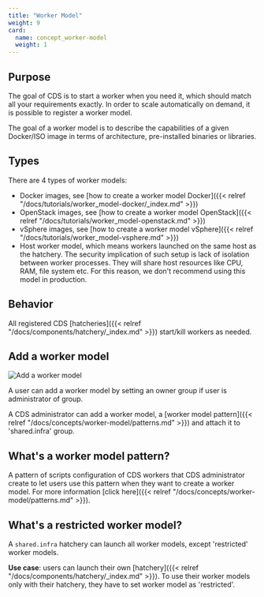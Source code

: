 ```yaml
---
title: "Worker Model"
weight: 9
card: 
  name: concept_worker-model
  weight: 1
---
```


## Purpose

The goal of CDS is to start a worker when you need it, which should match all your requirements exactly.
In order to scale automatically on demand, it is possible to register a worker model.

The goal of a worker model is to describe the capabilities of a given Docker/ISO image in terms of architecture, pre-installed binaries or libraries.

## Types

There are 4 types of worker models:

 * Docker images, see [how to create a worker model Docker]({{< relref "/docs/tutorials/worker_model-docker/_index.md" >}})
 * OpenStack images, see [how to create a worker model OpenStack]({{< relref "/docs/tutorials/worker_model-openstack.md" >}})
 * vSphere images, see [how to create a worker model vSphere]({{< relref "/docs/tutorials/worker_model-vsphere.md" >}})
 * Host worker model, which means workers launched on the same host as the hatchery. The security implication of such setup is lack of isolation between worker processes. They will share host resources like CPU, RAM, file system etc. For this reason, we don't recommend using this model in production.

## Behavior

All registered CDS [hatcheries]({{< relref "/docs/components/hatchery/_index.md" >}}) start/kill workers as needed.

## Add a worker model

![Add a worker model](/images/workflows.pipelines.requirements.docker.worker-model.add.png)

A user can add a worker model by setting an owner group if user is administrator of group.

A CDS administrator can add a worker model, a [worker model pattern]({{< relref "/docs/concepts/worker-model/patterns.md" >}}) and attach it to 'shared.infra' group.

## What's a worker model pattern?

A pattern of scripts configuration of CDS workers that CDS administrator create to let users use this pattern when they want to create a worker model. For more information [click here]({{< relref "/docs/concepts/worker-model/patterns.md" >}}).

## What's a restricted worker model?

A `shared.infra` hatchery can launch all worker models, except 'restricted' worker models.

**Use case**: users can launch their own [hatchery]({{< relref "/docs/components/hatchery/_index.md" >}}).
To use their worker models only with their hatchery, they have to set worker model as 'restricted'.
